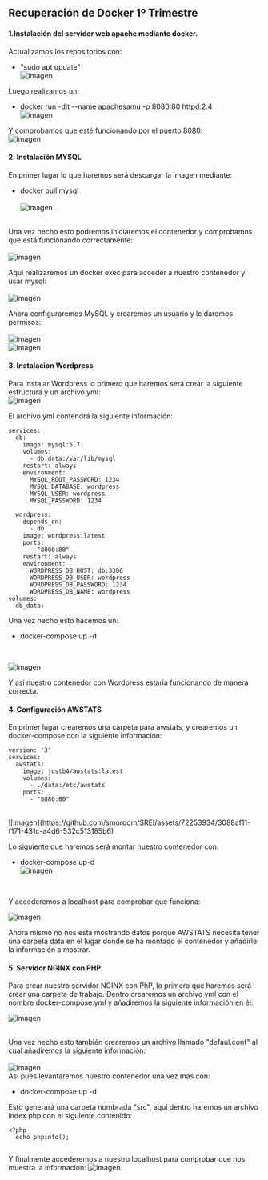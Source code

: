  ## Recuperación de Docker 1º Trimestre 

#### 1.Instalación del servidor web apache mediante docker.

Actualizamos los repositorios con:
- "sudo apt update" <br>
![imagen](https://github.com/smordom/SREI/assets/72253934/c535e124-bcbd-4514-9f23-be9738aaccb3)

Luego realizamos un: 
- docker run -dit --name apachesamu -p 8080:80 httpd:2.4 <br> 
 ![imagen](https://github.com/smordom/SREI/assets/72253934/fd7e16a5-2f1b-4ffe-8ba8-4b32e414e16b)

Y comprobamos que esté funcionando por el puerto 8080: <br>
![imagen](https://github.com/smordom/SREI/assets/72253934/8022b27d-6e73-4906-8029-4f5ba14c7dcb)

#### 2. Instalación MYSQL

En primer lugar lo que haremos será descargar la imagen mediante:
- docker pull mysql <br> <br>
![imagen](https://github.com/smordom/SREI/assets/72253934/4a39ca61-cfb7-447d-b5c3-a0c63ba404ae) <br> <br>

Una vez hecho esto podremos iniciaremos el contenedor y comprobamos que está funcionando correctamente: <br> <br>
![imagen](https://github.com/smordom/SREI/assets/72253934/a5322516-1144-4541-8e19-8ec4c5628484)

Aquí realizaremos un docker exec para acceder a nuestro contenedor y usar mysql: <br> <br>
![imagen](https://github.com/smordom/SREI/assets/72253934/eff88581-11f9-4eba-89d2-12053690c3f0)

Ahora configuraremos MySQL y crearemos un usuario y le daremos permisos: <br> <br>
![imagen](https://github.com/smordom/SREI/assets/72253934/133b22c4-7dee-4ea6-b21b-0e6f91128b64) <br>
![imagen](https://github.com/smordom/SREI/assets/72253934/caa9e449-d3fa-465f-8186-adb2ae5b1ea8) <br>

#### 3. Instalacion Wordpress

Para instalar Wordpress lo primero que haremos será crear la siguiente estructura y un archivo yml: <br>
![imagen](https://github.com/smordom/SREI/assets/72253934/2c7fca5e-ca2d-488e-b02e-af324ff990d3) <br>

El archivo yml contendrá la siguiente información: 

```version: '3'
services:
  db:
    image: mysql:5.7
    volumes:
      - db_data:/var/lib/mysql
    restart: always
    environment:
      MYSQL_ROOT_PASSWORD: 1234
      MYSQL_DATABASE: wordpress
      MYSQL_USER: wordpress
      MYSQL_PASSWORD: 1234

  wordpress:
    depends_on:
      - db
    image: wordpress:latest
    ports:
      - "8000:80"
    restart: always
    environment:
      WORDPRESS_DB_HOST: db:3306
      WORDPRESS_DB_USER: wordpress
      WORDPRESS_DB_PASSWORD: 1234
      WORDPRESS_DB_NAME: wordpress
volumes:
  db_data:
```
Una vez hecho esto hacemos un:
- docker-compose up -d
<br>

![imagen](https://github.com/smordom/SREI/assets/72253934/62fd8787-a83f-48d5-ba30-af2f6fc55647) <br> 

Y así nuestro contenedor con Wordpress estaría funcionando de manera correcta.

#### 4. Configuración AWSTATS

En primer lugar crearemos una carpeta para awstats, y crearemos un docker-compose con la siguiente información:

```
version: '3'
services:
  awstats:
    image: justb4/awstats:latest
    volumes:
      - ./data:/etc/awstats
    ports:
      - "8080:80"
```
<br>
![imagen](https://github.com/smordom/SREI/assets/72253934/3088af11-f171-431c-a4d6-532c513185b6) <br>

Lo siguiente que haremos será montar nuestro contenedor con:

- docker-compose up-d <br> 
![imagen](https://github.com/smordom/SREI/assets/72253934/eaf379b7-61aa-4cf3-9362-b80a30e32831)

<br>

Y accederemos a localhost para comprobar que funciona: <br>

![imagen](https://github.com/smordom/SREI/assets/72253934/0e4102d5-34c5-420d-a92a-f8bb0664400b)

Ahora mismo no nos está mostrando datos porque AWSTATS necesita tener una carpeta data en el lugar donde se ha montado el contenedor y añadirle la información a mostrar.

#### 5. Servidor NGINX con PHP.

Para crear nuestro servidor NGINX con PhP, lo primero que haremos será crear una carpeta de trabajo. Dentro crearemos un archivo yml con el nombre docker-compose.yml y añadiremos la siguiente información en él: <br> 

![imagen](https://github.com/smordom/SREI/assets/72253934/129a4460-b0ff-4ee3-b669-7ac23467002b) <br> <br> 

Una vez hecho esto también crearemos un archivo llamado "defaul.conf" al cual añadiremos la siguiente información: <br> <br> 
![imagen](https://github.com/smordom/SREI/assets/72253934/23d45c26-679f-400d-aa12-a5d1ae78d9ff) <br>
Así pues levantaremos nuestro contenedor una vez más con:
- docker-compose up -d <br>

Esto generará una carpeta nombrada "src", aquí dentro haremos un archivo index.php con el siguiente contenido:

```
<?php
  echo phpinfo();
  
```
Y finalmente accederemos a nuestro localhost para comprobar que nos muestra la información:
![imagen](https://github.com/smordom/SREI/assets/72253934/2638cd6d-bf39-47b0-a6fe-2a733190df00)

